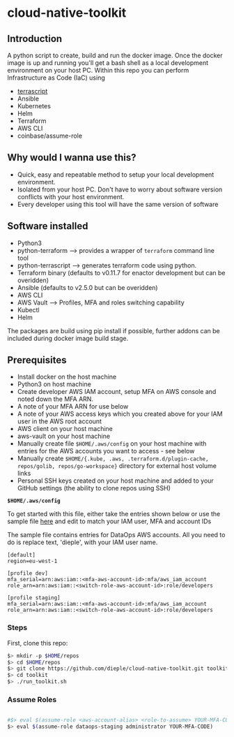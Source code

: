 # cloud-native-toolkit

## Introduction

A python script to create, build and run the docker image. Once the docker image is up and running you'll get a bash shell as a local development environment on your host PC.
Within this repo you can perform Infrastructure as Code (IaC) using 
* [terrascript](https://github.com/mjuenema/python-terrascript)
* Ansible
* Kubernetes
* Helm
* Terraform
* AWS CLI
* coinbase/assume-role

## Why would I wanna use this?

* Quick, easy and repeatable method to setup your local development environment.
* Isolated from your host PC. Don't have to worry about software version conflicts with your host environment. 
* Every developer using this tool will have the same version of software

## Software installed
* Python3
* python-terraform --> provides a wrapper of `terraform` command line tool
* python-terrascript --> generates terraform code using python.
* Terraform binary (defaults to v0.11.7 for enactor development but can be overidden)
* Ansible  (defaults to v2.5.0 but can be overidden)
* AWS CLI
* AWS Vault --> Profiles, MFA and roles switching capability
* Kubectl
* Helm

The packages are build using pip install if possible, further addons can be included during docker image build stage.

## Prerequisites

* Install docker on the host machine
* Python3 on host machine
* Create developer AWS IAM account, setup MFA on AWS console and noted down the MFA ARN.
* A note of your MFA ARN for use below
* A note of your AWS access keys which you created above for your IAM user in the AWS root account
* AWS client on your host machine
* aws-vault on your host machine
* Manually create file `$HOME/.aws/config` on your host machine with entries for the 
AWS accounts you want to access - see below
* Manually create `$HOME/{.kube, .aws, .terraform.d/plugin-cache, repos/golib, repos/go-workspace}` directory for external host volume links
* Personal SSH keys created on your host machine and added to your GitHub settings (the ability to clone repos using SSH)  

__`$HOME/.aws/config`__ 

To get started with this file, either take the entries shown below 
or use the sample file [here](./samples/aws-config.txt)
and edit to match your IAM user, MFA and account IDs  

The sample file contains entries for DataOps AWS accounts.
All you need to do is replace text, 'dieple', with your IAM user name.

```
[default]
region=eu-west-1

[profile dev]
mfa_serial=arn:aws:iam::<mfa-aws-account-id>:mfa/aws_iam_account
role_arn=arn:aws:iam::<switch-role-aws-account-id>:role/developers

[profile staging]
mfa_serial=arn:aws:iam::<mfa-aws-account-id>:mfa/aws_iam_account
role_arn=arn:aws:iam::<switch-role-aws-account-id>:role/developers
```


### Steps

First, clone this repo:

```bash
$> mkdir -p $HOME/repos
$> cd $HOME/repos
$> git clone https://github.com/dieple/cloud-native-toolkit.git toolkit
$> cd toolkit
$> ./run_toolkit.sh
```


### Assume Roles
```bash

#$> eval $(assume-role <aws-account-alias> <role-to-assume> YOUR-MFA-CODE)
$> eval $(assume-role dataops-staging administrator YOUR-MFA-CODE)
```

